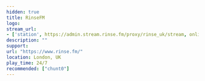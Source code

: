 ```yaml
---
hidden: true
title: RinseFM
logo: 
stream_url:
- ['station', https://admin.stream.rinse.fm/proxy/rinse_uk/stream, online]
description: ""
support: 
url: "https://www.rinse.fm/"
location: London, UK
play_time: 24/7
recommended: ["chunt0"]
---
```


